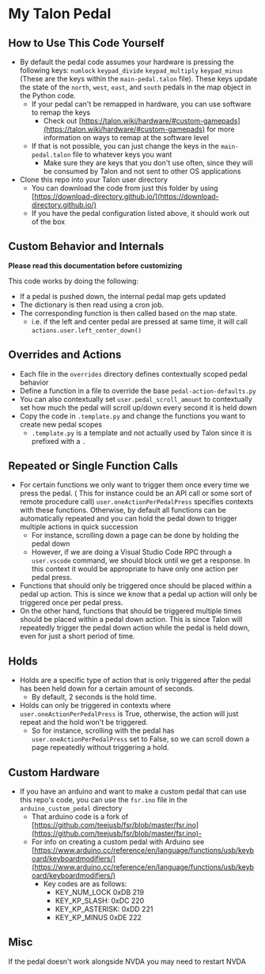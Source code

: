 # My Talon Pedal

## How to Use This Code Yourself

- By default the pedal code assumes your hardware is pressing the following keys: `numlock` `keypad_divide` `keypad_multiply` `keypad_minus` (These are the keys within the `main-pedal.talon` file). These keys update the state of the `north`, `west`, `east`, and `south` pedals in the map object in the Python code.
  - If your pedal can't be remapped in hardware, you can use software to remap the keys
    - Check out [https://talon.wiki/hardware/#custom-gamepads](https://talon.wiki/hardware/#custom-gamepads) for more information on ways to remap at the software level
  - If that is not possible, you can just change the keys in the `main-pedal.talon` file to whatever keys you want
    - Make sure they are keys that you don't use often, since they will be consumed by Talon and not sent to other OS applications
- Clone this repo into your Talon user directory
  - You can download the code from just this folder by using [https://download-directory.github.io/](https://download-directory.github.io/)
  - If you have the pedal configuration listed above, it should work out of the box

## Custom Behavior and Internals

**Please read this documentation before customizing**

This code works by doing the following:

- If a pedal is pushed down, the internal pedal map gets updated
- The dictionary is then read using a cron job.
- The corresponding function is then called based on the map state.
  - i.e. if the left and center pedal are pressed at same time, it will call `actions.user.left_center_down()`

## Overrides and Actions

- Each file in the `overrides` directory defines contextually scoped pedal behavior
- Define a function in a file to override the base `pedal-action-defaults.py`
- You can also contextually set `user.pedal_scroll_amount` to contextually set how much the pedal will scroll up/down every second it is held down
- Copy the code in `.template.py` and change the functions you want to create new pedal scopes
  - `.template.py` is a template and not actually used by Talon since it is prefixed with a `.`

## Repeated or Single Function Calls

- For certain functions we only want to trigger them once every time we press the pedal. ( This for instance could be an API call or some sort of remote procedure call) `user.oneActionPerPedalPress` specifies contexts with these functions. Otherwise, by default all functions can be automatically repeated and you can hold the pedal down to trigger multiple actions in quick succession
  - For instance, scrolling down a page can be done by holding the pedal down
  - However, if we are doing a Visual Studio Code RPC through a `user.vscode` command, we should block until we get a response. In this context it would be appropriate to have only one action per pedal press.
- Functions that should only be triggered once should be placed within a pedal up action. This is since we know that a pedal up action will only be triggered once per pedal press.
- On the other hand, functions that should be triggered multiple times should be placed within a pedal down action. This is since Talon will repeatedly trigger the pedal down action while the pedal is held down, even for just a short period of time.

## Holds

- Holds are a specific type of action that is only triggered after the pedal has been held down for a certain amount of seconds.
  - By default, 2 seconds is the hold time.
- Holds can only be triggered in contexts where `user.oneActionPerPedalPress` is True, otherwise, the action will just repeat and the hold won't be triggered.
  - So for instance, scrolling with the pedal has `user.oneActionPerPedalPress` set to False, so we can scroll down a page repeatedly without triggering a hold.

## Custom Hardware

- If you have an arduino and want to make a custom pedal that can use this repo's code, you can use the `fsr.ino` file in the `arduino_custom_pedal` directory
  - That arduino code is a fork of [https://github.com/teejusb/fsr/blob/master/fsr.ino](https://github.com/teejusb/fsr/blob/master/fsr.ino)-
  - For info on creating a custom pedal with Arduino see [https://www.arduino.cc/reference/en/language/functions/usb/keyboard/keyboardmodifiers/](https://www.arduino.cc/reference/en/language/functions/usb/keyboard/keyboardmodifiers/)
    - Key codes are as follows:
      - KEY_NUM_LOCK 0xDB 219
      - KEY_KP_SLASH: 0xDC 220
      - KEY_KP_ASTERISK: 0xDD 221
      - KEY_KP_MINUS 0xDE 222

## Misc

If the pedal doesn't work alongside NVDA you may need to restart NVDA
